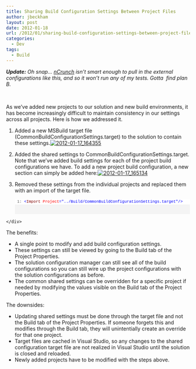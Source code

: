 ```yaml
---
title: Sharing Build Configuration Settings Between Project Files
author: jbeckham
layout: post
date: 2012-01-18
url: /2012/01/sharing-build-configuration-settings-between-project-files/
categories:
  - Dev
tags:
  - Build
---
```

_**Update:** Oh snap&#8230; [nCrunch][1] isn&#8217;t smart enough to pull in the external configurations like this, and so it won&#8217;t run any of my tests. Gotta  find plan B._

&nbsp;

As we&#8217;ve added new projects to our solution and new build environments, it has become increasingly difficult to maintain consistency in our settings across all projects. Here is how we addressed it.

  1. Added a new MSBuild target file (CommonBuildConfigurationSettings.target) to the solution to contain these settings.[<img style="background-image: none; padding-left: 0px; padding-right: 0px; display: inline; padding-top: 0px; border-width: 0px;" title="2012-01-17_164355" src="http://i1.wp.com/www.joelbeckham.com/wp-content/uploads/2012/01/2012-01-17_164355_thumb.gif?resize=244%2C139" alt="2012-01-17_164355" border="0" data-recalc-dims="1" />][2]
  2. Added the shared settings to CommonBuildConfigurationSettings.target. Note that we&#8217;ve added build settings for each of the project build configurations we have. To add a new project build configuration, a new section can simply be added here:[<img style="background-image: none; padding-left: 0px; padding-right: 0px; display: inline; padding-top: 0px; border-width: 0px;" title="2012-01-17_165134" src="http://i2.wp.com/www.joelbeckham.com/wp-content/uploads/2012/01/2012-01-17_165134_thumb.gif?resize=601%2C510" alt="2012-01-17_165134" border="0" data-recalc-dims="1" />][3]
  3. Removed these settings from the individual projects and replaced them with an import of the target file. <div id="codeSnippetWrapper">
      <div id="codeSnippet" style="text-align: left; line-height: 12pt; background-color: #f4f4f4; width: 100%; font-family: 'Courier New', courier, monospace; direction: ltr; color: black; font-size: 8pt; overflow: visible; border-style: none; padding: 0px;">
        <pre style="text-align: left; line-height: 12pt; background-color: white; margin: 0em; width: 100%; font-family: 'Courier New', courier, monospace; direction: ltr; color: black; font-size: 8pt; overflow: visible; border-style: none; padding: 0px;"><span id="lnum1" style="color: #606060;"> 1:</span> <span style="color: #0000ff;">&lt;</span><span style="color: #800000;">Import</span> <span style="color: #ff0000;">Project</span><span style="color: #0000ff;">="../Build/CommonBuildConfigurationSettings.target"</span><span style="color: #0000ff;">/&gt;</span></pre>
        
        <p>
          &nbsp;
        </p>
      </div>
    </div>

The benefits:

  * A single point to modify and add build configuration settings.
  * These settings can still be viewed by going to the Build tab of the Project Properties.
  * The solution configuration manager can still see all of the build configurations so you can still wire up the project configurations with the solution configurations as before.
  * The common shared settings can be overridden for a specific project if needed by modifying the values visible on the Build tab of the Project Properties.

The downsides:

  * Updating shared settings must be done through the target file and not the Build tab of the Project Properties. If someone forgets this and modifies through the Build tab, they will unintentially create an override for that one project.
  * Target files are cached in Visual Studio, so any changes to the shared configuration target file are not realized in Visual Studio until the solution is closed and reloaded.
  * Newly added projects have to be modified with the steps above.

 [1]: http://www.ncrunch.net/
 [2]: http://i0.wp.com/www.joelbeckham.com/wp-content/uploads/2012/01/2012-01-17_164355.gif
 [3]: http://i2.wp.com/www.joelbeckham.com/wp-content/uploads/2012/01/2012-01-17_165134.gif